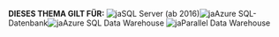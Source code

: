 <Token>**DIESES THEMA GILT FÜR:** ![ja](media/yes.png)SQL Server (ab 2016)![ja](media/yes.png)Azure SQL-Datenbank![ja](media/yes.png)Azure SQL Data Warehouse ![ja](media/yes.png)Parallel Data Warehouse </Token>
